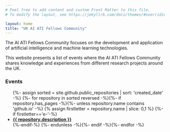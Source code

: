 ```yaml
---
# Feel free to add content and custom Front Matter to this file.
# To modify the layout, see https://jekyllrb.com/docs/themes/#overriding-theme-defaults

layout: home
title: "UK AI ATI Fellows Community"
---
```


<p>The AI ATI Fellows Community focuses on the development and application of artificial intelligence and machine learning technologies.</p>

<p>This website presents a list of events where the AI ATI Fellows Community shares knowledge and experiences from different research projects around the UK.</p>

<h3>Events</h3>

<ul>
{%- assign sorted = site.github.public_repositories | sort: 'created_date' -%}
{%- for repository in sorted reversed -%}{%- if repository.has_pages -%}{%- unless repository.name contains 'github.io' -%}
  {% assign firstletter = repository.name | slice: 0,1 %}
    {%-if firstletter=='e-'-%}
    <li>
    <a href="{{ repository.name | prepend: site.baseurlsite }}"><b>{{ repository.description }}</b></a>
    </li>
    {%-endif-%}
  {%- endunless -%}{%- endif -%}{%- endfor -%}
</ul>


